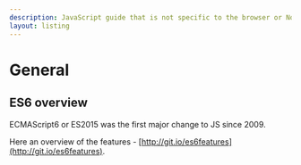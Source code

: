 ```yaml
---
description: JavaScript guide that is not specific to the browser or Node.js
layout: listing
---
```

# General


## ES6 overview

ECMAScript6 or ES2015 was the first major change to JS since 2009.

Here an overview of the features - [http://git.io/es6features](http://git.io/es6features).
